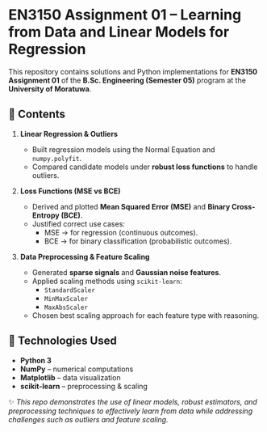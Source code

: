 # EN3150 Assignment 01 – Learning from Data and Linear Models for Regression  

This repository contains solutions and Python implementations for **EN3150 Assignment 01** of the **B.Sc. Engineering (Semester 05)** program at the **University of Moratuwa**.  

## 📌 Contents  
1. **Linear Regression & Outliers**  
   - Built regression models using the Normal Equation and `numpy.polyfit`.  
   - Compared candidate models under **robust loss functions** to handle outliers.  

2. **Loss Functions (MSE vs BCE)**  
   - Derived and plotted **Mean Squared Error (MSE)** and **Binary Cross-Entropy (BCE)**.  
   - Justified correct use cases:  
     - MSE → for regression (continuous outcomes).  
     - BCE → for binary classification (probabilistic outcomes).  

3. **Data Preprocessing & Feature Scaling**  
   - Generated **sparse signals** and **Gaussian noise features**.  
   - Applied scaling methods using `scikit-learn`:  
     - `StandardScaler`  
     - `MinMaxScaler`  
     - `MaxAbsScaler`  
   - Chosen best scaling approach for each feature type with reasoning.  

## 🚀 Technologies Used  
- **Python 3**  
- **NumPy** – numerical computations  
- **Matplotlib** – data visualization  
- **scikit-learn** – preprocessing & scaling  


✨ *This repo demonstrates the use of linear models, robust estimators, and preprocessing techniques to effectively learn from data while addressing challenges such as outliers and feature scaling.* 
